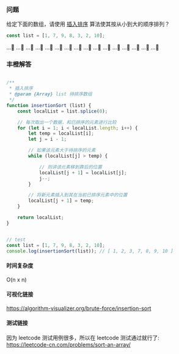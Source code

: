 ### 问题

给定下面的数组，请使用 [插入排序](https://zh.wikipedia.org/wiki/%E6%8F%92%E5%85%A5%E6%8E%92%E5%BA%8F) 算法使其按从小到大的顺序排列？

```javascript
const list = [1, 7, 9, 8, 3, 2, 10];
```

...🤔
...🤔
...🤔
...🤔
...🤔
...🤔
...🤔
...🤔
...🤔
...🤔
...🤔
...🤔
...🤔
...🤔
...🤔
...🤔


### 丰橙解答

```javascript

/**
 * 插入排序
 * @param {Array} list 待排序数组
 */
function insertionSort (list) {
    const localList = list.splice(0);

    // 每次取出一个数据，和已排序的元素进行比较
    for (let i = 1; i < localList.length; i++) {
        let temp = localList[i];
        let j = i - 1;

        // 如果该元素大于待排序的元素
        while (localList[j] > temp) {

            // 则讲该元素移到靠后的位置
            localList[j + 1] = localList[j];
            j--;
        }

        // 将新元素插入到其在当前已排序元素中的位置
        localList[j + 1] = temp;
    }

    return localList;
}


// test
const list = [1, 7, 9, 8, 3, 2, 10];
console.log(insertionSort(list)); // [ 1, 2, 3, 7, 8, 9, 10 ]

```

#### 时间复杂度
O(n x n)


#### 可视化链接
https://algorithm-visualizer.org/brute-force/insertion-sort


#### 测试链接
因为 leetcode 测试用例很多，所以在 leetcode 测试通过就行了:
https://leetcode-cn.com/problems/sort-an-array/